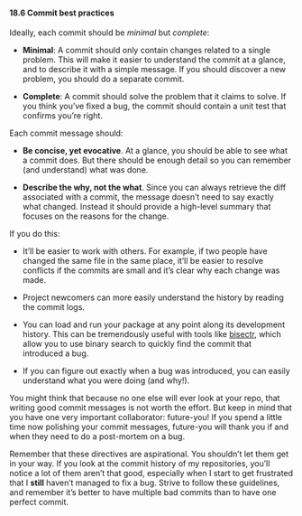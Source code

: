 #### 18.6  Commit best practices
Ideally, each commit should be <em>minimal</em> but <em>complete</em>:

- **Minimal**: A commit should only contain changes related to a single problem. This will make it easier to understand the commit at a glance, and to describe it with a simple message. If you should discover a new problem, you should do a separate commit.

- **Complete**: A commit should solve the problem that it claims to solve. If you think you’ve fixed a bug, the commit should contain a unit test that confirms you’re right.

Each commit message should:

- **Be concise, yet evocative**. At a glance, you should be able to see what a commit does. But there should be enough detail so you can remember (and understand) what was done.

- **Describe the why, not the what**. Since you can always retrieve the diff associated with a commit, the message doesn’t need to say exactly what changed. Instead it should provide a high-level summary that focuses on the reasons for the change.

If you do this:

- It’ll be easier to work with others. For example, if two people have changed the same file in the same place, it’ll be easier to resolve conflicts if the commits are small and it’s clear why each change was made.

- Project newcomers can more easily understand the history by reading the commit logs.

- You can load and run your package at any point along its development history. This can be tremendously useful with tools like [bisectr](https://github.com/wch/bisectr), which allow you to use binary search to quickly find the commit that introduced a bug.

- If you can figure out exactly when a bug was introduced, you can easily understand what you were doing (and why!).

You might think that because no one else will ever look at your repo, that writing good commit messages is not worth the effort. But keep in mind that you have one very important collaborator: future-you! If you spend a little time now polishing your commit messages, future-you will thank you if and when they need to do a post-mortem on a bug.

Remember that these directives are aspirational. You shouldn’t let them get in your way. If you look at the commit history of my repositories, you’ll notice a lot of them aren’t that good, especially when I start to get frustrated that I **still** haven’t managed to fix a bug. Strive to follow these guidelines, and remember it’s better to have multiple bad commits than to have one perfect commit.

